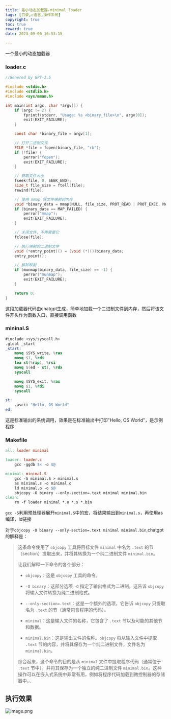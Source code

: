 ```yaml
---
title: 最小动态加载器-minimal_loader
tags: [目录,c语言,操作系统]
copyright: true
toc: true
reward: true
date: 2023-09-06 16:53:15

---
```


一个最小的动态加载器

<!--more-->

### loader.c

```c
//Genered by GPT-3.5

#include <stdio.h>
#include <stdlib.h>
#include <sys/mman.h>

int main(int argc, char *argv[]) {
    if (argc != 2) {
        fprintf(stderr, "Usage: %s <binary_file>\n", argv[0]);
        exit(EXIT_FAILURE);
    }

    const char *binary_file = argv[1];

    // 打开二进制文件
    FILE *file = fopen(binary_file, "rb");
    if (!file) {
        perror("fopen");
        exit(EXIT_FAILURE);
    }

    // 获取文件大小
    fseek(file, 0, SEEK_END);
    size_t file_size = ftell(file);
    rewind(file);

    // 使用 mmap 将文件映射到内存
    void *binary_data = mmap(NULL, file_size, PROT_READ | PROT_EXEC, MAP_PRIVATE, fileno(file), 0);
    if (binary_data == MAP_FAILED) {
        perror("mmap");
        exit(EXIT_FAILURE);
    }

    // 关闭文件，不再需要它
    fclose(file);

    // 执行映射的二进制文件
    void (*entry_point)() = (void (*)())binary_data;
    entry_point();

    // 解除映射
    if (munmap(binary_data, file_size) == -1) {
        perror("munmap");
        exit(EXIT_FAILURE);
    }

    return 0;
}
```

这段加载器代码由chatgpt生成，简单地加载一个二进制文件到内存，然后将该文件开头作为函数入口，直接调用函数

### mininal.S

```nasm
#include <sys/syscall.h>
.globl _start
_start:
    movq $SYS_write, %rax
    movq $1, %rdi
    lea st(%rip), %rsi
    movq $(ed - st), %rdx
    syscall

    movq $SYS_exit, %rax
    movq $1, %rdi
    syscall

st:
    .ascii "Hello, OS World"
ed:
```

这是标准输出的系统调用，效果是在标准输出中打印"Hello, OS World"，是示例程序

### Makefile

```makefile
all: loader minimal

loader: loader.c
    gcc -ggdb $< -o $@

minimal: minimal.S
    gcc -S minimal.S > minimal.s
    as minimal.s -o minimal.o
    ld minimal.o -o $@
    objcopy -O binary --only-section=.text minimal minimal.bin
clean:
    rm -f loader minimal *.o *.s *.bin
```

`gcc -S`利用预处理器展开`minimal.S`中的宏，将结果输出到`minimal.s`，再使用as编译，ld链接

对于`objcopy -O binary --only-section=.text minimal minimal.bin`,chatgpt的解释是：

> 这条命令使用了 `objcopy` 工具将目标文件 `minimal` 中名为 `.text` 的节（section）提取出来，并将其转换为一个纯二进制文件 `minimal.bin`。
> 
> 让我们解释一下命令的各个部分：
> 
> - `objcopy`：这是 `objcopy` 工具的命令。
> 
> - `-O binary`：这部分选项 `-O` 指定了输出格式为二进制。这告诉 `objcopy` 将输入文件转换为纯二进制格式。
> 
> - `--only-section=.text`：这是一个额外的选项，它告诉 `objcopy` 只提取名为 `.text` 的节（通常包含程序的代码）。
> 
> - `minimal`：这是输入文件的名称，它包含了 `.text` 节以及可能的其他节和数据。
> 
> - `minimal.bin`：这是输出文件的名称。`objcopy` 将从输入文件中提取 `.text` 节的内容，并将其保存为一个纯二进制文件，文件名为 `minimal.bin`。
> 
> 综合起来，这个命令的目的是从 `minimal` 文件中提取程序代码（通常位于 `.text` 节中），并将其保存为一个独立的纯二进制文件 `minimal.bin`。这种操作可以在嵌入式系统中非常有用，例如将程序代码加载到微控制器的存储器中。、

## 执行效果

![image.png](https://cdn.staticaly.com/gh/xiaomo-xty/picturehost@main/img/23/09/06/202309061819405.png)
